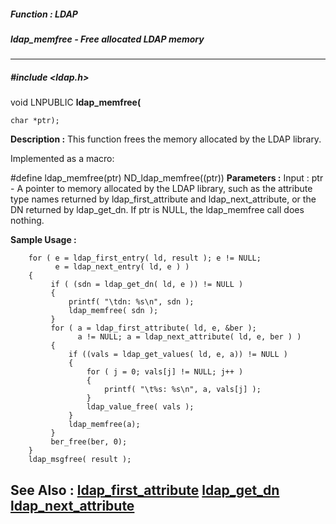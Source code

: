 ##### Function : LDAP
##### ldap_memfree - Free allocated LDAP memory
---
##### #include <ldap.h>
void LNPUBLIC **ldap_memfree(**

	char *ptr);
**Description :**
This function frees the memory allocated by the LDAP library.

Implemented as a macro:

#define ldap_memfree(ptr) ND_ldap_memfree((ptr))
**Parameters :**
Input :
ptr  -  A pointer to memory allocated by the LDAP library, such as the   attribute type names returned by ldap_first_attribute and ldap_next_attribute, or the DN returned by ldap_get_dn.  If ptr is NULL, the ldap_memfree call does nothing.


**Sample Usage :**
```
    for ( e = ldap_first_entry( ld, result ); e != NULL;
          e = ldap_next_entry( ld, e ) )
    {
         if ( (sdn = ldap_get_dn( ld, e )) != NULL )
         {
             printf( "\tdn: %s\n", sdn );
             ldap_memfree( sdn );
         }
         for ( a = ldap_first_attribute( ld, e, &ber );
               a != NULL; a = ldap_next_attribute( ld, e, ber ) )
         {
             if ((vals = ldap_get_values( ld, e, a)) != NULL )
             {
                 for ( j = 0; vals[j] != NULL; j++ )
                 {
                     printf( "\t%s: %s\n", a, vals[j] );
                 }
                 ldap_value_free( vals );
             }
             ldap_memfree(a);
         }
         ber_free(ber, 0);
    }
    ldap_msgfree( result );

```
**See Also :**
[ldap_first_attribute](D:/md_files/ldap_first_attribute.md)
[ldap_get_dn](D:/md_files/ldap_get_dn.md)
[ldap_next_attribute](D:/md_files/ldap_next_attribute.md)
---
